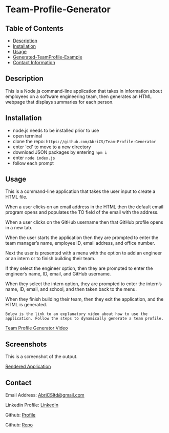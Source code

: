 # Team-Profile-Generator

## Table of Contents

- [Description](#description)
- [Installation](#installation)
- [Usage](#usage)
- [Generated-TeamProfile-Example](#screenshots)
- [Contact Information](#contact)

## Description

This is a Node.js command-line application that takes in information about employees on a software engineering team, then generates an HTML webpage that displays summaries for each person.

## Installation

- node.js needs to be installed prior to use
- open terminal
- clone the repo: `https://github.com/AbriCS/Team-Profile-Generator`
- enter 'cd' to move to a new directory
- download JSON packages by entering `npm i`
- enter `node index.js`
- follow each prompt

## Usage

This is a command-line application that takes the user input to create a HTML file. 

When a user clicks on an email address in the HTML then the default email program opens and populates the TO field of the email with the address. 

When a user clicks on the GitHub username then that GitHub profile opens in a new tab. 

When the user starts the application then they are prompted to enter the team manager’s name, employee ID, email address, and office number.

Next the user is presented with a menu with the option to add an engineer or an intern or to finish building their team. 

If they select the engineer option, then they are prompted to enter the engineer’s name, ID, email, and GitHub username.

When they select the intern option, they are prompted to enter the intern’s name, ID, email, and school, and then taken back to the menu.

When they finish building their team, then they exit the application, and the HTML is generated.

```
Below is the link to an explanatory video about how to use the application. Follow the steps to dynamically generate a team profile.
```

[Team Profile Generator Video](https://drive.google.com/file/d/1GivryJkbQ5tEpyuHlpaZY3WYOlvjQVv3/view?usp=sharing)


## Screenshots

This is a screenshot of the output.

[Rendered Application](https://drive.google.com/file/d/1WlUm_HeAyIqN0eOtJ9L70GofM-S7VSoX/view?usp=sharing)


## Contact

Email Address: AbriCSltd@gmail.com

Linkedin Profile: [LinkedIn](https://www.linkedin.com/in/iteration50/)

Github: [Profile](https://github.com/Abrics)

Github: [Repo](https://github.com/Abrics/Team-Profile-Generator)